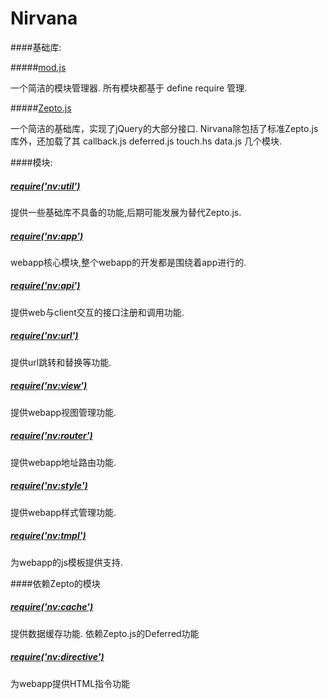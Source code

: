Nirvana
=======

####基础库:

#####[mod.js](https://github.com/fouber/mod)

一个简洁的模块管理器. 所有模块都基于 define require 管理.

#####[Zepto.js](https://github.com/madrobby/zepto)

一个简洁的基础库，实现了jQuery的大部分接口. Nirvana除包括了标准Zepto.js库外，还加载了其 callback.js deferred.js touch.hs data.js 几个模块.

####模块:

##### [require('nv:util')](modules/util)

提供一些基础库不具备的功能,后期可能发展为替代Zepto.js.

##### [require('nv:app')](modules/app)

webapp核心模块,整个webapp的开发都是围绕着app进行的.

##### [require('nv:api')](modules/api)

提供web与client交互的接口注册和调用功能.

##### [require('nv:url')](modules/url)

提供url跳转和替换等功能.

##### [require('nv:view')](modules/view)

提供webapp视图管理功能.

##### [require('nv:router')](modules/router)

提供webapp地址路由功能.

##### [require('nv:style')](modules/style)

提供webapp样式管理功能.

##### [require('nv:tmpl')](modules/tmpl)

为webapp的js模板提供支持.

####依赖Zepto的模块

##### [require('nv:cache')](modules/cache)

提供数据缓存功能. 依赖Zepto.js的Deferred功能

##### [require('nv:directive')](modules/directive)

为webapp提供HTML指令功能